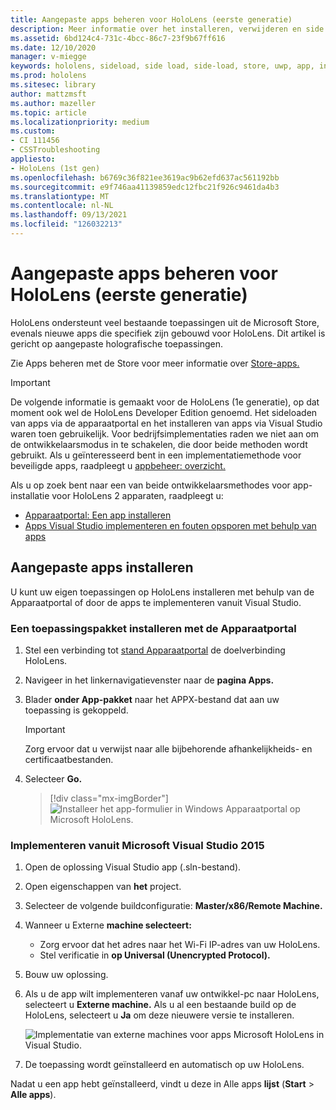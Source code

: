 ```yaml
---
title: Aangepaste apps beheren voor HoloLens (eerste generatie)
description: Meer informatie over het installeren, verwijderen en side loaden van aangepaste holographic-apps op HoloLens apparaten met behulp van de Apparaatportal en Visual Studio.
ms.assetid: 6bd124c4-731c-4bcc-86c7-23f9b67ff616
ms.date: 12/10/2020
manager: v-miegge
keywords: hololens, sideload, side load, side-load, store, uwp, app, install
ms.prod: hololens
ms.sitesec: library
author: mattzmsft
ms.author: mazeller
ms.topic: article
ms.localizationpriority: medium
ms.custom:
- CI 111456
- CSSTroubleshooting
appliesto:
- HoloLens (1st gen)
ms.openlocfilehash: b6769c36f821ee3619ac9b62efd637ac561192bb
ms.sourcegitcommit: e9f746aa41139859edc12fbc21f926c9461da4b3
ms.translationtype: MT
ms.contentlocale: nl-NL
ms.lasthandoff: 09/13/2021
ms.locfileid: "126032213"
---
```

# <a name="manage-custom-apps-for-hololens-1st-gen"></a>Aangepaste apps beheren voor HoloLens (eerste generatie)

HoloLens ondersteunt veel bestaande toepassingen uit de Microsoft Store, evenals nieuwe apps die specifiek zijn gebouwd voor HoloLens. Dit artikel is gericht op aangepaste holografische toepassingen.  

Zie Apps beheren met de Store voor meer informatie over [Store-apps.](holographic-store-apps.md)

> [!IMPORTANT]
> De volgende informatie is gemaakt voor de HoloLens (1e generatie), op dat moment ook wel de HoloLens Developer Edition genoemd. Het sideloaden van apps via de apparaatportal en het installeren van apps via Visual Studio waren toen gebruikelijk. Voor bedrijfsimplementaties raden we niet aan om de ontwikkelaarsmodus in te schakelen, die door beide methoden wordt gebruikt. Als u geïnteresseerd bent in een implementatiemethode voor beveiligde apps, raadpleegt u [appbeheer: overzicht.](app-deploy-overview.md)
>
> Als u op zoek bent naar een van beide ontwikkelaarsmethodes voor app-installatie voor HoloLens 2 apparaten, raadpleegt u:
>
> - [Apparaatportal: Een app installeren](/windows/mixed-reality/develop/platform-capabilities-and-apis/using-the-windows-device-portal#installing-an-app)
> - [Apps Visual Studio implementeren en fouten opsporen met behulp van apps](/windows/mixed-reality/develop/platform-capabilities-and-apis/using-visual-studio)

## <a name="install-custom-apps"></a>Aangepaste apps installeren

U kunt uw eigen toepassingen op HoloLens installeren met behulp van de Apparaatportal of door de apps te implementeren vanuit Visual Studio.

### <a name="installing-an-application-package-with-the-device-portal"></a>Een toepassingspakket installeren met de Apparaatportal

1. Stel een verbinding tot [stand Apparaatportal](/windows/mixed-reality/using-the-windows-device-portal) de doelverbinding HoloLens.

1. Navigeer in het linkernavigatievenster naar de **pagina Apps.**

1. Blader **onder App-pakket** naar het APPX-bestand dat aan uw toepassing is gekoppeld.

   > [!IMPORTANT]
   > Zorg ervoor dat u verwijst naar alle bijbehorende afhankelijkheids- en certificaatbestanden.

1. Selecteer **Go.**

   > [!div class="mx-imgBorder"]
   > ![Installeer het app-formulier in Windows Apparaatportal op Microsoft HoloLens.](images/deviceportal-appmanager.jpg)

### <a name="deploying-from-microsoft-visual-studio-2015"></a>Implementeren vanuit Microsoft Visual Studio 2015

1. Open de oplossing Visual Studio app (.sln-bestand).

1. Open eigenschappen van **het** project.

1. Selecteer de volgende buildconfiguratie: **Master/x86/Remote Machine.**

1. Wanneer u Externe **machine selecteert:**
   - Zorg ervoor dat het adres naar het Wi-Fi IP-adres van uw HoloLens.
   - Stel verificatie in **op Universal (Unencrypted Protocol).**
   
1. Bouw uw oplossing.

1. Als u de app wilt implementeren vanaf uw ontwikkel-pc naar HoloLens, selecteert u **Externe machine.** Als u al een bestaande build op de HoloLens, selecteert u **Ja** om deze nieuwere versie te installeren.  

   ![Implementatie van externe machines voor apps Microsoft HoloLens in Visual Studio.](images/vs2015-remotedeployment.jpg)  
   
1. De toepassing wordt geïnstalleerd en automatisch op uw HoloLens.

Nadat u een app hebt geïnstalleerd, vindt u deze in Alle apps **lijst** (**Start**  >  **Alle apps**).
